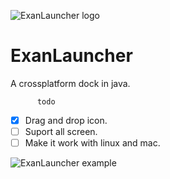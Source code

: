 ![ExanLauncher logo](https://puu.sh/s6gG9/1622eb4d0d.png)
# ExanLauncher
A crossplatform dock in java.

          todo

- [x] Drag and drop icon.
- [ ] Suport all screen.
- [ ] Make it work with linux and mac.

![ExanLauncher example](https://puu.sh/vcto4/ce74919f9f.gif)
